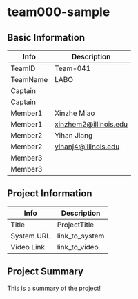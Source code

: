 # team000-sample

## Basic Information

|   Info      |        Description     |
| ----------- | ---------------------- |
| TeamID      |        Team-041        |
| TeamName    |          LABO          |
| Captain     |                        |
| Captain     |                        |
| Member1     |       Xinzhe Miao      |
| Member1     |  xinzhem2@illinois.edu |
| Member2     |       Yihan Jiang      |
| Member2     |  yihanj4@illinois.edu  |
| Member3     |                        |
| Member3     |                        |

## Project Information

|   Info      |        Description     |
| ----------- | ---------------------- |
|  Title      |       ProjectTitle     |
| System URL  |      link_to_system    |
| Video Link  |      link_to_video     |

## Project Summary

This is a summary of the project!
